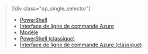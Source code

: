 > [!div class="op_single_selector"]
> * [PowerShell](../articles/virtual-machines/windows/multiple-nics.md)
> * [Interface de ligne de commande Azure](../articles/virtual-machines/linux/multiple-nics.md)
> * [Modèle](../articles/virtual-network/virtual-network-deploy-multinic-arm-template.md)
> * [PowerShell (classique)](../articles/virtual-network/virtual-network-deploy-multinic-classic-ps.md)
> * [Interface de ligne de commande Azure (classique)](../articles/virtual-network/virtual-network-deploy-multinic-classic-cli.md)

